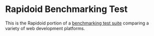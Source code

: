 # Rapidoid Benchmarking Test

This is the Rapidoid portion of a [benchmarking test suite](../) comparing a variety of web development platforms.
